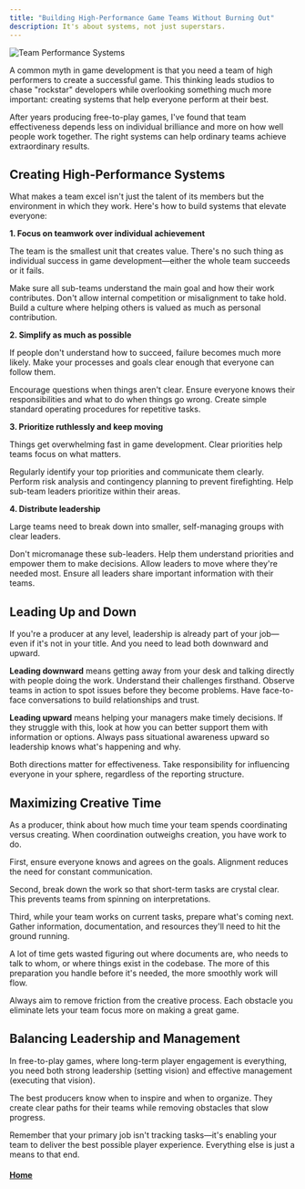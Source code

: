 ```yaml
---
title: "Building High-Performance Game Teams Without Burning Out"
description: It's about systems, not just superstars.
---
```


![Team Performance Systems](https://img.freepik.com/free-vector/hand-drawn-team-building-concept_23-2149010098.jpg)

A common myth in game development is that you need a team of high performers to create a successful game. This thinking leads studios to chase "rockstar" developers while overlooking something much more important: creating systems that help everyone perform at their best.

After years producing free-to-play games, I've found that team effectiveness depends less on individual brilliance and more on how well people work together. The right systems can help ordinary teams achieve extraordinary results.

## Creating High-Performance Systems

What makes a team excel isn't just the talent of its members but the environment in which they work. Here's how to build systems that elevate everyone:

**1. Focus on teamwork over individual achievement**

The team is the smallest unit that creates value. There's no such thing as individual success in game development—either the whole team succeeds or it fails.

Make sure all sub-teams understand the main goal and how their work contributes. Don't allow internal competition or misalignment to take hold. Build a culture where helping others is valued as much as personal contribution.

**2. Simplify as much as possible**

If people don't understand how to succeed, failure becomes much more likely. Make your processes and goals clear enough that everyone can follow them.

Encourage questions when things aren't clear. Ensure everyone knows their responsibilities and what to do when things go wrong. Create simple standard operating procedures for repetitive tasks.

**3. Prioritize ruthlessly and keep moving**

Things get overwhelming fast in game development. Clear priorities help teams focus on what matters.

Regularly identify your top priorities and communicate them clearly. Perform risk analysis and contingency planning to prevent firefighting. Help sub-team leaders prioritize within their areas.

**4. Distribute leadership**

Large teams need to break down into smaller, self-managing groups with clear leaders.

Don't micromanage these sub-leaders. Help them understand priorities and empower them to make decisions. Allow leaders to move where they're needed most. Ensure all leaders share important information with their teams.

## Leading Up and Down

If you're a producer at any level, leadership is already part of your job—even if it's not in your title. And you need to lead both downward and upward.

**Leading downward** means getting away from your desk and talking directly with people doing the work. Understand their challenges firsthand. Observe teams in action to spot issues before they become problems. Have face-to-face conversations to build relationships and trust.

**Leading upward** means helping your managers make timely decisions. If they struggle with this, look at how you can better support them with information or options. Always pass situational awareness upward so leadership knows what's happening and why.

Both directions matter for effectiveness. Take responsibility for influencing everyone in your sphere, regardless of the reporting structure.

## Maximizing Creative Time

As a producer, think about how much time your team spends coordinating versus creating. When coordination outweighs creation, you have work to do.

First, ensure everyone knows and agrees on the goals. Alignment reduces the need for constant communication.

Second, break down the work so that short-term tasks are crystal clear. This prevents teams from spinning on interpretations.

Third, while your team works on current tasks, prepare what's coming next. Gather information, documentation, and resources they'll need to hit the ground running.

A lot of time gets wasted figuring out where documents are, who needs to talk to whom, or where things exist in the codebase. The more of this preparation you handle before it's needed, the more smoothly work will flow.

Always aim to remove friction from the creative process. Each obstacle you eliminate lets your team focus more on making a great game.

## Balancing Leadership and Management

In free-to-play games, where long-term player engagement is everything, you need both strong leadership (setting vision) and effective management (executing that vision).

The best producers know when to inspire and when to organize. They create clear paths for their teams while removing obstacles that slow progress.

Remember that your primary job isn't tracking tasks—it's enabling your team to deliver the best possible player experience. Everything else is just a means to that end.

#### [Home](./README.md) 
